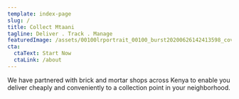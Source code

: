 ```yaml
---
template: index-page
slug: /
title: Collect Mtaani
tagline: Deliver . Track . Manage
featuredImage: /assets/00100lrportrait_00100_burst20200626142413598_cover-1-.jpg
cta:
  ctaText: Start Now
  ctaLink: /about
---
```

We have partnered with brick and mortar shops across Kenya to enable you deliver cheaply and conveniently to a collection point in your neighborhood.